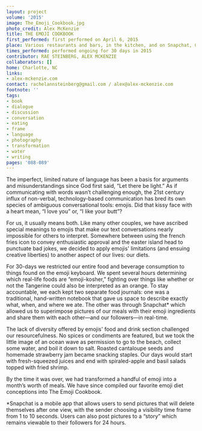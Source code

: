 ```yaml
---
layout: project
volume: '2015'
image: The_Emoji_Cookbook.jpg
photo_credit: Alex McKenzie
title: THE EMOJI COOKBOOK
first_performed: first performed on April 6, 2015
place: Various restaurants and bars, in the kitchen, and on Snapchat, Charlotte, NC
times_performed: performed ongoing for 30 days in 2015
contributor: RAE STEINBERG, ALEX MCKENZIE
collaborators: []
home: Charlotte, NC
links:
- alex-mckenzie.com
contact: rachelannsteinberg@gmail.com / alex@alex-mckenzie.com
footnote: ''
tags:
- book
- dialogue
- discussion
- conversation
- eating
- frame
- language
- photography
- transformation
- water
- writing
pages: '088-089'
---
```


The imperfect, limited nature of language has been a basis for arguments and misunderstandings since God first said, “Let there be light.” As if communicating with words wasn’t challenging enough, the 21st century influx of non-verbal, technology-based communication has bred its own species of ambiguous conversational tools: emojis. Did that kissy face with a heart mean, “I love you” or, “I like your butt”?

For us, it usually means both. Like many other couples, we have ascribed special meanings to emojis that make our text conversations nearly impossible for others to interpret. Somewhere between using the french fries icon to convey enthusiastic approval and the easter island head to punctuate bad jokes, we decided to apply emojis' limitations (and ensuing creative liberties) to another aspect of our lives: our diets.

For 30-days we restricted our entire food and beverage consumption to things found on the emoji keyboard. We spent several hours determining which real-life foods are “emoji-kosher,” fighting over things like whether or not the Tangerine could also be interpreted as an orange. To stay accountable, we each kept two separate food journals: one was a traditional, hand-written notebook that gave us space to describe exactly what, when, and where we ate. The other was through Snapchat* which allowed us to superimpose pictures of our meals with their emoji ingredients and share them with each other—and our followers—in real-time.

The lack of diversity offered by emojis' food and drink section challenged our resourcefulness. No spices or condiments are featured, but we took the little image of an ocean wave as permission to go to the beach, collect some water, and boil it down to salt. Roasted cantaloupe seeds and homemade strawberry jam became snacking staples. Our days would start with fresh-squeezed juices and end with spiraled-apple and basil salads topped with fried shrimp.

By the time it was over, we had transformed a handful of emoji into a month’s worth of meals. We have since compiled our favorite emoji diet conceptions into The Emoji Cookbook.

*Snapchat is a mobile app that allows users to send pictures that will delete themselves after one view, with the sender choosing a visibility time frame from 1 to 10 seconds. Users can also post pictures to a “story” which remains viewable to their followers for 24 hours.
